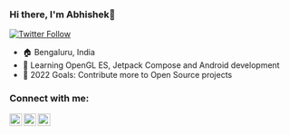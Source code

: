 ### Hi there, I'm Abhishek👋

[![Twitter Follow](https://img.shields.io/twitter/follow/fictioncoder?color=1DA1F2&logo=twitter&style=for-the-badge)](https://twitter.com/intent/follow?original_referer=https%3A%2F%2Fgithub.com%2FcodeSTACKr&screen_name=fictioncoder)
- 🏠 Bengaluru, India
- 🌱 Learning OpenGL ES, Jetpack Compose and Android development
- 🥅 2022 Goals: Contribute more to Open Source projects

### Connect with me:

[<img align="left" alt="codeSTACKr | Twitter" width="22px" src="https://cdn.jsdelivr.net/npm/simple-icons@v3/icons/twitter.svg" />][twitter]
[<img align="left" alt="codeSTACKr | LinkedIn" width="22px" src="https://cdn.jsdelivr.net/npm/simple-icons@v3/icons/linkedin.svg" />][linkedin]
[<img align="left" alt="codeSTACKr | Instagram" width="22px" src="https://cdn.jsdelivr.net/npm/simple-icons@v3/icons/instagram.svg" />][instagram]



[twitter]: https://twitter.com/fictioncoder
[instagram]: https://www.instagram.com/fictionxcoder/
[linkedin]: https://www.linkedin.com/in/developerAbhishek 
